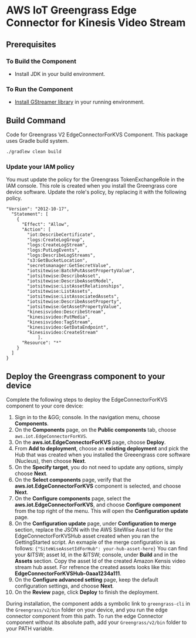# AWS IoT Greengrass Edge Connector for Kinesis Video Stream #

## Prerequisites ##

### To Build the Component ###

* Install JDK in your build environment.

### To Run the Component ###

* [Install GStreamer library](https://gstreamer.freedesktop.org/documentation/installing/index.html?gi-language=c) in your running environment.

## Build Command ##

Code for Greengrass V2 EdgeConnectorForKVS Component. This package uses Gradle build system.

```sh
./gradlew clean build
```
### Update your IAM policy ###

You must update the policy for the Greengrass TokenExchangeRole in the IAM console. This role is created when you install the Greengrass core device software. Update the role's policy, by replacing it with the following policy. 

```
"Version": "2012-10-17",
  "Statement": [
    {
      "Effect": "Allow",
      "Action": [
        "iot:DescribeCertificate",
        "logs:CreateLogGroup",
        "logs:CreateLogStream",
        "logs:PutLogEvents",
        "logs:DescribeLogStreams",
        "s3:GetBucketLocation",
        "secretsmanager:GetSecretValue",
        "iotsitewise:BatchPutAssetPropertyValue",
        "iotsitewise:DescribeAsset",
        "iotsitewise:DescribeAssetModel",
        "iotsitewise:ListAssetRelationships",
        "iotsitewise:ListAssets",
        "iotsitewise:ListAssociatedAssets",
        "iotsitewise:DescribeAssetProperty",
        "iotsitewise:GetAssetPropertyValue",
        "kinesisvideo:DescribeStream",
        "kinesisvideo:PutMedia",
        "kinesisvideo:TagStream",
        "kinesisvideo:GetDataEndpoint",
        "kinesisvideo:CreateStream"
            ].
      "Resource": "*"
    }
  ]
}
```

## Deploy the Greengrass component to your device ##

Complete the following steps to deploy the EdgeConnectorForKVS component to your core device:

1. Sign in to the &GG; console. In the navigation menu, choose **Components**.
2. On the **Components** page, on the **Public components** tab, choose <code>aws.iot.EdgeConnectorForKVS</code>.</para>
3. On the **aws.iot.EdgeConnectorForKVS** page, choose **Deploy**.
4. From **Add to deployment**, choose an  **existing deployment** and pick the Hub that was created when you installed the Greeengrass core software (Nucleus), then  choose **Next**.
5. On the **Specify target**, you do not need to update any options, simply choose **Next**.
6. On the **Select components** page, verify that the **aws.iot.EdgeConnectorForKVS** component is selected, and choose **Next**.
7. On the **Configure components** page, select the **aws.iot.EdgeConnectorForKVS**, and choose **Configure component** from the top right of the menu. This will open the **Configuration update** page.
8. On the **Configuration update** page, under **Configuration to merge** section, replace the JSON with the AWS SiteWise Asset Id for the EdgeConnectorForKVSHub asset created when you ran the GettingStarted script. An exmaple of the merge configuration is as follows: `{"SiteWiseAssetIdForHub": your-hub-asset-here}` You can find your &ITSW; asset Id, in the &ITSW; console, under **Build** and in the **Assets** section. Copy the asset Id of the created Amazon Kensis video stream hub asset. For refrence the created assets looks like this: **EdgeConnectorForKVSHub-0aaa1234a111**.
9. On the **Configure advanced setting** page, keep the default configuration settings, and choose **Next**.
10. On the **Review** page, click **Deploy** to finish the deployment.
                     
During installation, the component adds a symbolic link to `greengrass-cli` in the `Greengrass/v2/bin` folder on your device, and you run the edge connector component from this path. To run the edge Connector component without its absolute path, add your `Greengrass/v2/bin` folder to your PATH variable.
